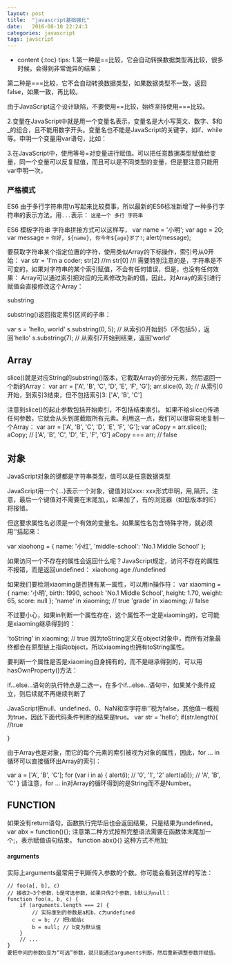 ```yaml
---
layout: post
title:  "javascript基础强化"
date:   2016-08-10 22:24:3
categories: javascript
tags: javscript
---
```


* content
{:toc}
tips:
1.第一种是==比较，它会自动转换数据类型再比较，很多时候，会得到非常诡异的结果；

第二种是===比较，它不会自动转换数据类型，如果数据类型不一致，返回false，如果一致，再比较。

由于JavaScript这个设计缺陷，不要使用==比较，始终坚持使用===比较。

2.变量在JavaScript中就是用一个变量名表示，变量名是大小写英文、数字、$和_的组合，且不能用数字开头。变量名也不能是JavaScript的关键字，如if、while等。申明一个变量用var语句，比如：

3.在JavaScript中，使用等号=对变量进行赋值。可以把任意数据类型赋值给变量，同一个变量可以反复赋值，而且可以是不同类型的变量，但是要注意只能用var申明一次，

### 严格模式
ES6
由于多行字符串用\n写起来比较费事，所以最新的ES6标准新增了一种多行字符串的表示方法，用` ... `表示：
`这是一个
多行
字符串`

ES6 模板字符串
字符串拼接方式可以这样写，
var name = '小明';
var age = 20;
var message = `你好, ${name}, 你今年${age}岁了!`;
alert(message);

要获取字符串某个指定位置的字符，使用类似Array的下标操作，索引号从0开始：
var str = 'I'm a coder;
str[2]		//m
str[0]		//I
需要特别注意的是，字符串是不可变的，如果对字符串的某个索引赋值，不会有任何错误，但是，也没有任何效果：
Array可以通过索引把对应的元素修改为新的值，因此，对Array的索引进行赋值会直接修改这个Array：

substring

substring()返回指定索引区间的子串：

var s = 'hello, world'
s.substring(0, 5); // 从索引0开始到5（不包括5），返回'hello'
s.substring(7); // 从索引7开始到结束，返回'world'


## Array

slice()就是对应String的substring()版本，它截取Array的部分元素，然后返回一个新的Array：
var arr = ['A', 'B', 'C', 'D', 'E', 'F', 'G'];
arr.slice(0, 3); // 从索引0开始，到索引3结束，但不包括索引3: ['A', 'B', 'C']

注意到slice()的起止参数包括开始索引，不包括结束索引。
如果不给slice()传递任何参数，它就会从头到尾截取所有元素。利用这一点，我们可以很容易地复制一个Array：
var arr = ['A', 'B', 'C', 'D', 'E', 'F', 'G'];
var aCopy = arr.slice();
aCopy; // ['A', 'B', 'C', 'D', 'E', 'F', 'G']
aCopy === arr; // false

## 对象

JavaScript对象的键都是字符串类型，值可以是任意数据类型

JavaScript用一个{...}表示一个对象，键值对以xxx: xxx形式申明，用,隔开。注意，最后一个键值对不需要在末尾加,，如果加了，有的浏览器（如低版本的IE）将报错。

但这要求属性名必须是一个有效的变量名。如果属性名包含特殊字符，就必须用''括起来：

var xiaohong = {
    name: '小红',
    'middle-school': 'No.1 Middle School'
};

如果访问一个不存在的属性会返回什么呢？JavaScript规定，访问不存在的属性不报错，而是返回undefined：
xiaohong.age   //undefined

如果我们要检测xiaoming是否拥有某一属性，可以用in操作符：
var xiaoming = {
    name: '小明',
    birth: 1990,
    school: 'No.1 Middle School',
    height: 1.70,
    weight: 65,
    score: null
};
'name' in xiaoming; // true
'grade' in xiaoming; // false

不过要小心，如果in判断一个属性存在，这个属性不一定是xiaoming的，它可能是xiaoming继承得到的：

'toString' in xiaoming; // true
因为toString定义在object对象中，而所有对象最终都会在原型链上指向object，所以xiaoming也拥有toString属性。

要判断一个属性是否是xiaoming自身拥有的，而不是继承得到的，可以用hasOwnProperty()方法：

if...else...语句的执行特点是二选一，在多个if...else...语句中，如果某个条件成立，则后续就不再继续判断了

JavaScript把null、undefined、0、NaN和空字符串''视为false，其他值一概视为true，因此下面代码条件判断的结果是true。
var str = 'hello';
if(str.length){		//true

}

由于Array也是对象，而它的每个元素的索引被视为对象的属性，因此，for ... in循环可以直接循环出Array的索引：

var a = ['A', 'B', 'C'];
for (var i in a) {
    alert(i); // '0', '1', '2'
    alert(a[i]); // 'A', 'B', 'C'
}
请注意，for ... in对Array的循环得到的是String而不是Number。

## FUNCTION

如果没有return语句，函数执行完毕后也会返回结果，只是结果为undefined。
var abx = function(){};
注意第二种方式按照完整语法需要在函数体末尾加一个;，表示赋值语句结束。
function abx(){} 这种方式不用加;

#### arguments
实际上arguments最常用于判断传入参数的个数。你可能会看到这样的写法：

	// foo(a[, b], c)
	// 接收2~3个参数，b是可选参数，如果只传2个参数，b默认为null：
	function foo(a, b, c) {
	    if (arguments.length === 2) {
	        // 实际拿到的参数是a和b，c为undefined
	        c = b; // 把b赋给c
	        b = null; // b变为默认值
	    }
	    // ...
	}
	要把中间的参数b变为“可选”参数，就只能通过arguments判断，然后重新调整参数并赋值。
